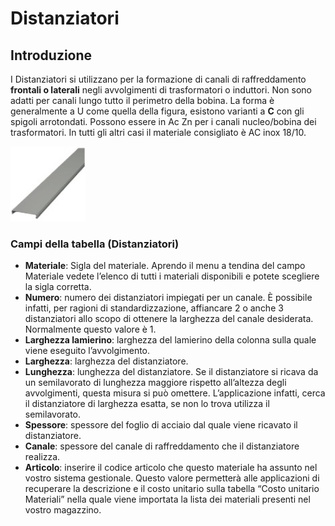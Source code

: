 # Distanziatori

## Introduzione
I Distanziatori si utilizzano per la formazione di canali di raffreddamento **frontali o laterali** negli avvolgimenti  di trasformatori o induttori. Non sono adatti per canali lungo tutto il perimetro della bobina. La forma è generalmente a U come quella della figura, esistono varianti a **C** con gli spigoli arrotondati.
Possono essere in Ac Zn per i canali nucleo/bobina dei trasformatori. In tutti gli altri casi il materiale consigliato è AC inox 18/10.

<img src="img/Distanziatori.jpg" height="120px">

### Campi della tabella (Distanziatori)

- **Materiale**:
Sigla del materiale. Aprendo il menu a tendina del campo Materiale vedete l’elenco di tutti i materiali disponibili e potete scegliere la sigla corretta.
- **Numero**: numero dei distanziatori impiegati per un canale. È possibile infatti, per ragioni di standardizzazione, affiancare 2 o anche 3 distanziatori allo scopo di ottenere la larghezza del canale desiderata. Normalmente questo valore è 1.
- **Larghezza lamierino**: larghezza del lamierino della colonna sulla quale viene eseguito l’avvolgimento.
- **Larghezza**: larghezza del distanziatore.
- **Lunghezza**: lunghezza del distanziatore. Se il distanziatore si ricava da un semilavorato di lunghezza maggiore rispetto all’altezza degli avvolgimenti, questa misura si può omettere. L’applicazione infatti, cerca il distanziatore di larghezza esatta, se non lo trova utilizza il semilavorato.
- **Spessore**: spessore del foglio di acciaio dal quale viene ricavato il distanziatore.
- **Canale**: spessore del canale di raffreddamento che il distanziatore realizza.
- **Articolo**: inserire il codice articolo che questo materiale ha assunto nel vostro sistema gestionale. Questo valore permetterà alle applicazioni di recuperare la descrizione e il costo unitario sulla tabella “Costo unitario Materiali” nella quale viene importata la lista dei materiali presenti nel vostro magazzino.
